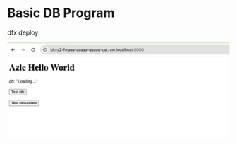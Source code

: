 # Basic DB Program

dfx deploy 

![alt text](https://github.com/ili2908/IC_Test/blob/main/TEST.png)
